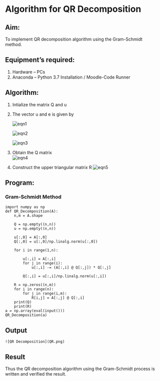 # Algorithm for QR Decomposition
## Aim:
To implement QR decomposition algorithm using the Gram-Schmidt method.
## Equipment’s required:
1.	Hardware – PCs
2.	Anaconda – Python 3.7 Installation / Moodle-Code Runner
## Algorithm:
1.	Intialize the matrix Q and u
2.	The vector u and e is given by

    ![eqn1](./ex4.jpg)

    ![eqn2](./ex6.jpg)

    ![eqn3](./ex3.jpg)

3.	Obtain the Q matrix   
    ![eqn4](./ex1.jpg)
4.	Construct the upper triangular matrix R
    ![eqn5](./ex2.jpg)



## Program:
### Gram-Schmidt Method
```
import numpy as np
def QR_Decomposition(A):
    n,m = A.shape
    
    Q = np.empty((n,n))
    u = np.empty((n,n))
    
    u[:,0] = A[:,0]
    Q[:,0] = u[:,0]/np.linalg.norm(u[:,0])
    
    for i in range(1,n):
        
        u[:,i] = A[:,i]
        for j in range(i):
            u[:,i] -= (A[:,i] @ Q[:,j]) * Q[:,j]
            
        Q[:,i] = u[:,i]/np.linalg.norm(u[:,i])
        
    R = np.zeros((n,m))
    for i in range(n):
        for j in range(i,m):
            R[i,j] = A[:,j] @ Q[:,i]
    print(Q)
    print(R)
a = np.array(eval(input()))
QR_Decomposition(a)
```

## Output
```
![QR Decomposition](QR.png)
```

## Result
Thus the QR decomposition algorithm using the Gram-Schmidt process is written and verified the result.
